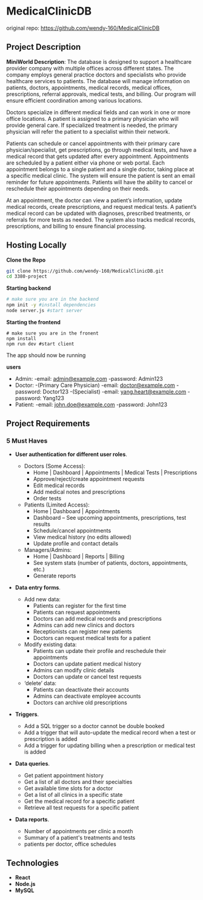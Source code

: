 # MedicalClinicDB

original repo: https://github.com/wendy-160/MedicalClinicDB

## Project Description

**MiniWorld Description**: The database is designed to support a healthcare provider company with multiple offices across different states. The company employs general practice doctors and specialists who provide healthcare services to patients. The database will manage information on patients, doctors, appointments, medical records, medical offices, prescriptions, referral approvals, medical tests, and billing. Our program will ensure efficient coordination among various locations.

Doctors specialize in different medical fields and can work in one or more office locations. A patient is assigned to a primary physician who will provide general care. If specialized treatment is needed, the primary physician will refer the patient to a specialist within their network.

Patients can schedule or cancel appointments with their primary care physician/specialist, get prescriptions, go through medical tests, and have a medical record that gets updated after every appointment. Appointments are scheduled by a patient either via phone or web portal. Each appointment belongs to a single patient and a single doctor, taking place at a specific medical clinic. The system will ensure the patient is sent an email reminder for future appointments. Patients will have the ability to cancel or reschedule their appointments depending on their needs.

At an appointment, the doctor can view a patient’s information, update medical records, create prescriptions, and request medical tests. A patient’s medical record can be updated with diagnoses, prescribed treatments, or referrals for more tests as needed. The system also tracks medical records, prescriptions, and billing to ensure financial processing.

## Hosting Locally

**Clone the Repo**

```bash
git clone https://github.com/wendy-160/MedicalClinicDB.git
cd 3380-project
```

**Starting backend**

```bash
# make sure you are in the backend
npm init -y #install dependencies
node server.js #start server
```

**Starting the frontend**

```
# make sure you are in the fronent
npm install
npm run dev #start client
```

The app should now be running

**users**

- Admin:
  -email: admin@example.com
  -password: Admin123
- Doctor:
  -(Primary Care Physician)
    -email: doctor@example.com
    -password: Doctor123
  -(Specialist)
    -email: yang.heart@example.com
    -password: Yang123
- Patient:
  -email: john.doe@example.com
  -password: John123

## Project Requirements

### 5 Must Haves

- **User authentication for different user roles**.
  - Doctors (Some Access):
    - Home | Dashboard | Appointments | Medical Tests | Prescriptions
    - Approve/reject/create appointment requests
    - Edit medical records
    - Add medical notes and prescriptions
    - Order tests
  - Patients (Limited Access):
    - Home | Dashboard | Appointments
    - Dashboard – See upcoming appointments, prescriptions, test results
    - Schedule/cancel appointments
    - View medical history (no edits allowed)
    - Update profile and contact details
  - Managers/Admins:
    - Home | Dashboard | Reports | Billing
    - See system stats (number of patients, doctors, appointments, etc.)
    - Generate reports
- **Data entry forms**.
  - Add new data:
    - Patients can register for the first time
    - Patients can request appointments
    - Doctors can add medical records and prescriptions
    - Admins can add new clinics and doctors
    - Receptionists can register new patients
    - Doctors can request medical tests for a patient
  - Modify existing data:
    - Patients can update their profile and reschedule their appointments
    - Doctors can update patient medical history
    - Admins can modify clinic details
    - Doctors can update or cancel test requests
  - ‘delete’ data:
    - Patients can deactivate their accounts
    - Admins can deactivate employee accounts
    - Doctors can archive old prescriptions
- **Triggers**.

  - Add a SQL trigger so a doctor cannot be double booked
  - Add a trigger that will auto-update the medical record when a test or prescription is added
  - Add a trigger for updating billing when a prescription or medical test is added

- **Data queries**.
  - Get patient appointment history
  - Get a list of all doctors and their specialties
  - Get available time slots for a doctor
  - Get a list of all clinics in a specific state
  - Get the medical record for a specific patient
  - Retrieve all test requests for a specific patient
- **Data reports**.
  - Number of appointments per clinic a month
  - Summary of a patient's treatments and tests
  - patients per doctor, office schedules

## Technologies

- **React**
- **Node.js**
- **MySQL**
